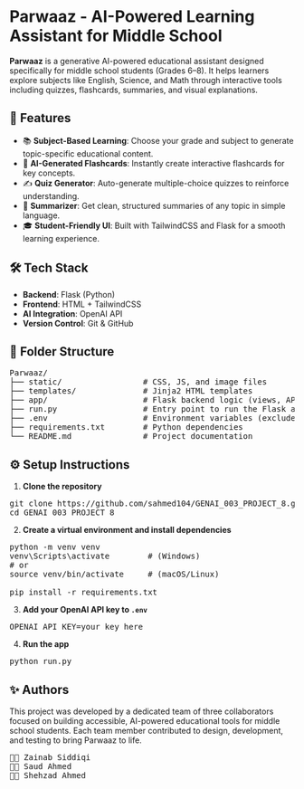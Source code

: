 # Parwaaz - AI-Powered Learning Assistant for Middle School

**Parwaaz** is a generative AI-powered educational assistant designed specifically for middle school students (Grades 6–8). It helps learners explore subjects like English, Science, and Math through interactive tools including quizzes, flashcards, summaries, and visual explanations.
## 🚀 Features

- 📚 **Subject-Based Learning**: Choose your grade and subject to generate topic-specific educational content.
- 🧠 **AI-Generated Flashcards**: Instantly create interactive flashcards for key concepts.
- ✍️ **Quiz Generator**: Auto-generate multiple-choice quizzes to reinforce understanding.
- 📝 **Summarizer**: Get clean, structured summaries of any topic in simple language.
- 🎓 **Student-Friendly UI**: Built with TailwindCSS and Flask for a smooth learning experience.
## 🛠️ Tech Stack

- **Backend**: Flask (Python)
- **Frontend**: HTML + TailwindCSS
- **AI Integration**: OpenAI API
- **Version Control**: Git & GitHub
## 📁 Folder Structure

<pre>
Parwaaz/
├── static/                 # CSS, JS, and image files
├── templates/              # Jinja2 HTML templates
├── app/                    # Flask backend logic (views, API handling)
├── run.py                  # Entry point to run the Flask app
├── .env                    # Environment variables (excluded from Git)
├── requirements.txt        # Python dependencies
└── README.md               # Project documentation
</pre>

## ⚙️ Setup Instructions

1. **Clone the repository**

<pre>
git clone https://github.com/sahmed104/GENAI_003_PROJECT_8.git
cd GENAI_003_PROJECT_8
</pre>

2. **Create a virtual environment and install dependencies**

<pre>
python -m venv venv
venv\Scripts\activate        # (Windows)
# or
source venv/bin/activate     # (macOS/Linux)

pip install -r requirements.txt
</pre>

3. **Add your OpenAI API key to `.env`**

<pre>
OPENAI_API_KEY=your_key_here
</pre>

4. **Run the app**

<pre>
python run.py
</pre>

## ✨ Authors

This project was developed by a dedicated team of three collaborators focused on building accessible, AI-powered educational tools for middle school students. Each team member contributed to design, development, and testing to bring Parwaaz to life.
<pre>
👩‍💻 Zainab Siddiqi  
👨‍💻 Saud Ahmed  
👨‍💻 Shehzad Ahmed
</pre>
